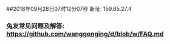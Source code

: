 ##2018年09月28日07时12分07秒 新址: 159.65.27.4
### 兔友常见问题及解答: https://github.com/wanggonging/d/blob/w/FAQ.md
